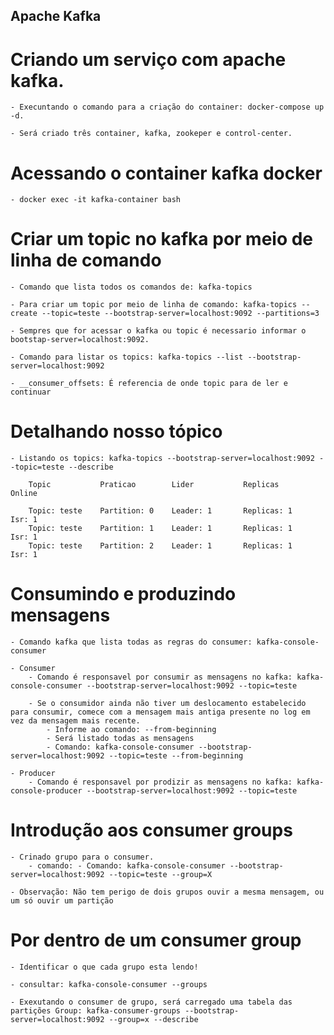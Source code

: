 ## Apache Kafka

# Criando um serviço com apache kafka.

    - Execuntando o comando para a criação do container: docker-compose up -d.

    - Será criado três container, kafka, zookeper e control-center.

# Acessando o container kafka docker

    - docker exec -it kafka-container bash

# Criar um topic no kafka por meio de linha de comando

    - Comando que lista todos os comandos de: kafka-topics

    - Para criar um topic por meio de linha de comando: kafka-topics --create --topic=teste --bootstrap-server=localhost:9092 --partitions=3

    - Sempres que for acessar o kafka ou topic é necessario informar o bootstap-server=localhost:9092.

    - Comando para listar os topics: kafka-topics --list --bootstrap-server=localhost:9092

    - __consumer_offsets: É referencia de onde topic para de ler e continuar

# Detalhando nosso tópico

    - Listando os topics: kafka-topics --bootstrap-server=localhost:9092 --topic=teste --describe

        Topic           Praticao        Lider           Replicas        Online

        Topic: teste    Partition: 0    Leader: 1       Replicas: 1     Isr: 1
        Topic: teste    Partition: 1    Leader: 1       Replicas: 1     Isr: 1
        Topic: teste    Partition: 2    Leader: 1       Replicas: 1     Isr: 1

# Consumindo e produzindo mensagens

    - Comando kafka que lista todas as regras do consumer: kafka-console-consumer

    - Consumer
        - Comando é responsavel por consumir as mensagens no kafka: kafka-console-consumer --bootstrap-server=localhost:9092 --topic=teste

        - Se o consumidor ainda não tiver um deslocamento estabelecido para consumir, comece com a mensagem mais antiga presente no log em vez da mensagem mais recente.
            - Informe ao comando: --from-beginning
            - Será listado todas as mensagens
            - Comando: kafka-console-consumer --bootstrap-server=localhost:9092 --topic=teste --from-beginning

    - Producer
        - Comando é responsavel por prodizir as mensagens no kafka: kafka-console-producer --bootstrap-server=localhost:9092 --topic=teste

# Introdução aos consumer groups

    - Crinado grupo para o consumer.
        - comando: - Comando: kafka-console-consumer --bootstrap-server=localhost:9092 --topic=teste --group=X

    - Observação: Não tem perigo de dois grupos ouvir a mesma mensagem, ou um só ouvir um partição

# Por dentro de um consumer group

    - Identificar o que cada grupo esta lendo!

    - consultar: kafka-console-consumer --groups

    - Exexutando o consumer de grupo, será carregado uma tabela das partições Group: kafka-consumer-groups --bootstrap-server=localhost:9092 --group=x --describe
